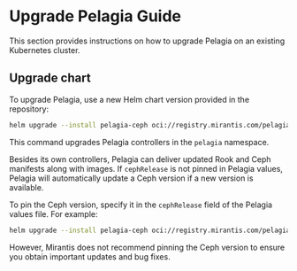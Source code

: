 # Upgrade Pelagia Guide

This section provides instructions on how to upgrade Pelagia on an existing Kubernetes cluster.

## Upgrade chart

To upgrade Pelagia, use a new Helm chart version provided in the repository:

```bash
helm upgrade --install pelagia-ceph oci://registry.mirantis.com/pelagia/pelagia-ceph --version <new-version> -n pelagia
```

This command upgrades Pelagia controllers in the `pelagia` namespace.

Besides its own controllers, Pelagia can deliver updated Rook and Ceph manifests along with images. If `cephRelease` is not
pinned in Pelagia values, Pelagia will automatically update a Ceph version if a new version is available.

To pin the Ceph version, specify it in the `cephRelease` field of the Pelagia values file. For example:

```bash
helm upgrade --install pelagia-ceph oci://registry.mirantis.com/pelagia/pelagia-ceph --version <new-version> -n pelagia --set cephRelease=squid
```

However, Mirantis does not recommend pinning the Ceph version to ensure you obtain important updates and bug fixes.
